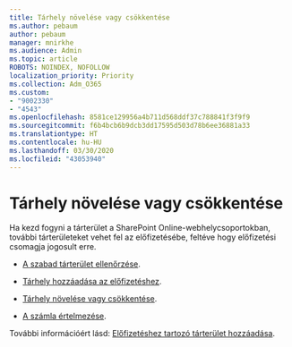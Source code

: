 ```yaml
---
title: Tárhely növelése vagy csökkentése
ms.author: pebaum
author: pebaum
manager: mnirkhe
ms.audience: Admin
ms.topic: article
ROBOTS: NOINDEX, NOFOLLOW
localization_priority: Priority
ms.collection: Adm_O365
ms.custom:
- "9002330"
- "4543"
ms.openlocfilehash: 8581ce129956a4b711d568ddf37c788841f3f9f9
ms.sourcegitcommit: f6b4bcb6b9dcb3dd17595d503d78b6ee36881a33
ms.translationtype: HT
ms.contentlocale: hu-HU
ms.lasthandoff: 03/30/2020
ms.locfileid: "43053940"
---
```

# <a name="increase-or-decrease-storage"></a>Tárhely növelése vagy csökkentése

Ha kezd fogyni a tárterület a SharePoint Online-webhelycsoportokban, további tárterületeket vehet fel az előfizetésébe, feltéve hogy előfizetési csomagja jogosult erre.  

- [A szabad tárterület ellenőrzése](https://docs.microsoft.com/microsoft-365/commerce/add-storage-space?view=o365-worldwide#view-available-storage). 

- [Tárhely hozzáadása az előfizetéshez](https://docs.microsoft.com/microsoft-365/commerce/add-storage-space?view=o365-worldwide#add-storage-to-your-subscription). 

- [Tárhely növelése vagy csökkentése](https://docs.microsoft.com/microsoft-365/commerce/add-storage-space?view=o365-worldwide#increase-or-decrease-storage). 

- [A számla értelmezése](https://docs.microsoft.com/microsoft-365/commerce/billing-and-payments/understand-your-invoice?view=o365-worldwide).

További információért lásd: [Előfizetéshez tartozó tárterület hozzáadása](https://docs.microsoft.com/microsoft-365/commerce/add-storage-space?view=o365-worldwide). 
